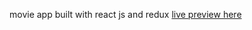 movie app built with react js and redux
[live preview here](https://vibrant-hopper-b9081f.netlify.app/)
